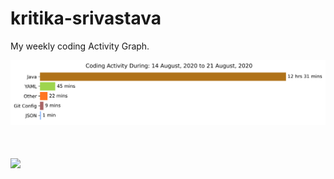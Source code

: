 # kritika-srivastava

My weekly coding Activity Graph.
&nbsp;

<img src=https://github.com/kritika-srivastava/kritika-srivastava/blob/master/images/stat.svg>

# ![](https://komarev.com/ghpvc/?username=kritika-srivastava&color=red)
